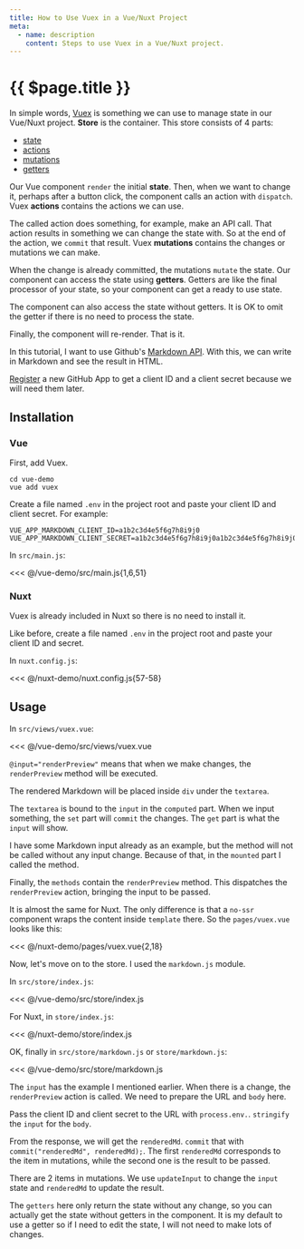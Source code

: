 ```yaml
---
title: How to Use Vuex in a Vue/Nuxt Project
meta:
  - name: description
    content: Steps to use Vuex in a Vue/Nuxt project.
---
```


# {{ $page.title }}

<start-tutorial demo="vuex" />

In simple words, [Vuex](https://vuex.vuejs.org/) is something we can use to manage state in our Vue/Nuxt project. **Store** is the container. This store consists of 4 parts:

- [state](https://vuex.vuejs.org/guide/state.html)
- [actions](https://vuex.vuejs.org/guide/actions.html)
- [mutations](https://vuex.vuejs.org/guide/mutations.html)
- [getters](https://vuex.vuejs.org/guide/getters.html)

Our Vue component `render` the initial **state**. Then, when we want to change it, perhaps after a button click, the component calls an action with `dispatch`. Vuex **actions** contains the actions we can use.

The called action does something, for example, make an API call. That action results in something we can change the state with. So at the end of the action, we `commit` that result. Vuex **mutations** contains the changes or mutations we can make.

When the change is already committed, the mutations `mutate` the state. Our component can access the state using **getters**. Getters are like the final processor of your state, so your component can get a ready to use state.

The component can also access the state without getters. It is OK to omit the getter if there is no need to process the state.

Finally, the component will re-render. That is it.

In this tutorial, I want to use Github's [Markdown API](https://developer.github.com/v3/markdown/). With this, we can write in Markdown and see the result in HTML.

[Register](https://github.com/settings/apps/new) a new GitHub App to get a client ID and a client secret because we will need them later.

## Installation

### Vue

First, add Vuex.

```bash{2}
cd vue-demo
vue add vuex
```

Create a file named `.env` in the project root and paste your client ID and client secret. For example:

```env
VUE_APP_MARKDOWN_CLIENT_ID=a1b2c3d4e5f6g7h8i9j0
VUE_APP_MARKDOWN_CLIENT_SECRET=a1b2c3d4e5f6g7h8i9j0a1b2c3d4e5f6g7h8i9j0
```

In `src/main.js`:

<<< @/vue-demo/src/main.js{1,6,51}

### Nuxt

Vuex is already included in Nuxt so there is no need to install it.

Like before, create a file named `.env` in the project root and paste your client ID and secret.

In `nuxt.config.js`:

<<< @/nuxt-demo/nuxt.config.js{57-58}

## Usage

In `src/views/vuex.vue`:

<<< @/vue-demo/src/views/vuex.vue

`@input="renderPreview"` means that when we make changes, the `renderPreview` method will be executed.

The rendered Markdown will be placed inside `div` under the `textarea`.

The `textarea` is bound to the `input` in the `computed` part. When we input something, the `set` part will `commit` the changes. The `get` part is what the `input` will show.

I have some Markdown input already as an example, but the method will not be called without any input change. Because of that, in the `mounted` part I called the method.

Finally, the `methods` contain the `renderPreview` method. This dispatches the `renderPreview` action, bringing the input to be passed.

It is almost the same for Nuxt. The only difference is that a `no-ssr` component wraps the content inside `template` there. So the `pages/vuex.vue` looks like this:

<<< @/nuxt-demo/pages/vuex.vue{2,18}

Now, let's move on to the store. I used the `markdown.js` module.

In `src/store/index.js`:

<<< @/vue-demo/src/store/index.js

For Nuxt, in `store/index.js`:

<<< @/nuxt-demo/store/index.js

OK, finally in `src/store/markdown.js` or `store/markdown.js`:

<<< @/vue-demo/src/store/markdown.js

The `input` has the example I mentioned earlier. When there is a change, the `renderPreview` action is called. We need to prepare the URL and `body` here.

Pass the client ID and client secret to the URL with `process.env.`. `stringify` the `input` for the `body`.

From the response, we will get the `renderedMd`. `commit` that with `commit("renderedMd", renderedMd);`. The first `renderedMd` corresponds to the item in mutations, while the second one is the result to be passed.

There are 2 items in mutations. We use `updateInput` to change the `input` state and `renderedMd` to update the result.

The `getters` here only return the state without any change, so you can actually get the state without getters in the component. It is my default to use a getter so if I need to edit the state, I will not need to make lots of changes.
